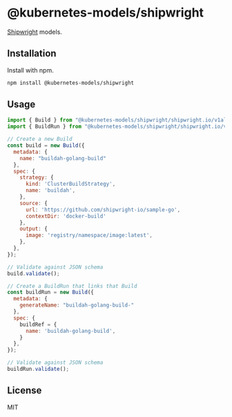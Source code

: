 # @kubernetes-models/shipwright

[Shipwright](https://shipwright.io/) models.

## Installation

Install with npm.

```sh
npm install @kubernetes-models/shipwright
```

## Usage

```js
import { Build } from "@kubernetes-models/shipwright/shipwright.io/v1alpha1/Build";
import { BuildRun } from "@kubernetes-models/shipwright/shipwright.io/v1alpha1/BuildRun";

// Create a new Build
const build = new Build({
  metadata: {
    name: "buildah-golang-build"
  },
  spec: {
    strategy: {
      kind: 'ClusterBuildStrategy',
      name: 'buildah',
    },
    source: {
      url: 'https://github.com/shipwright-io/sample-go',
      contextDir: 'docker-build'
    },
    output: {
      image: 'registry/namespace/image:latest',
    },
  },
});

// Validate against JSON schema
build.validate();

// Create a BuildRun that links that Build
const buildRun = new Build({
  metadata: {
    generateName: "buildah-golang-build-"
  },
  spec: {
    buildRef = {
      name: 'buildah-golang-build',
    }
  },
});

// Validate against JSON schema
buildRun.validate();
```

## License

MIT
